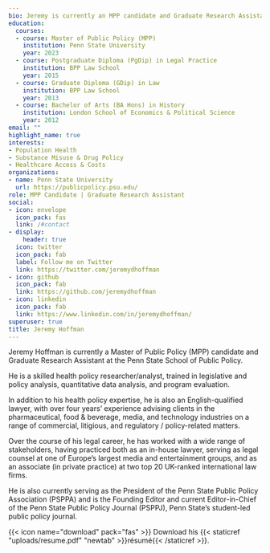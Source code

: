 ```yaml
---
bio: Jeremy is currently an MPP candidate and Graduate Research Assistant at the Penn State School of Public Policy. He is also an English-qualified attorney, and previously practiced as an intellectual property lawyer in the UK. His policy interests include population health, substance misuse & drug policy, and healthcare access & costs.
education:
  courses:
  - course: Master of Public Policy (MPP)
    institution: Penn State University
    year: 2023
  - course: Postgraduate Diploma (PgDip) in Legal Practice
    institution: BPP Law School
    year: 2015
  - course: Graduate Diploma (GDip) in Law
    institution: BPP Law School
    year: 2013
  - course: Bachelor of Arts (BA Hons) in History
    institution: London School of Economics & Political Science
    year: 2012    
email: ""
highlight_name: true
interests:
- Population Health
- Substance Misuse & Drug Policy
- Healthcare Access & Costs
organizations:
- name: Penn State University
  url: https://publicpolicy.psu.edu/
role: MPP Candidate | Graduate Research Assistant
social:
- icon: envelope
  icon_pack: fas
  link: /#contact
- display:
    header: true
  icon: twitter
  icon_pack: fab
  label: Follow me on Twitter
  link: https://twitter.com/jeremydhoffman
- icon: github
  icon_pack: fab
  link: https://github.com/jeremydhoffman
- icon: linkedin
  icon_pack: fab
  link: https://www.linkedin.com/in/jeremydhoffman/
superuser: true
title: Jeremy Hoffman
---
```


Jeremy Hoffman is currently a Master of Public Policy (MPP) candidate and Graduate Research Assistant at the Penn State School of Public Policy.

He is a skilled health policy researcher/analyst, trained in legislative and policy analysis, quantitative data analysis, and program evaluation.

In addition to his health policy expertise, he is also an English-qualified lawyer, with over four years’ experience advising clients in the pharmaceutical, food & beverage, media, and technology industries on a range of commercial, litigious, and regulatory / policy-related matters.

Over the course of his legal career, he has worked with a wide range of stakeholders, having practiced both as an in-house lawyer, serving as legal counsel at one of Europe’s largest media and entertainment groups, and as an associate (in private practice) at two top 20 UK-ranked international law firms.

He is also currently serving as the President of the Penn State Public Policy Association (PSPPA) and is the Founding Editor and current Editor-in-Chief of the Penn State Public Policy Journal (PSPPJ), Penn State’s student-led public policy journal.

{{< icon name="download" pack="fas" >}} Download his {{< staticref "uploads/resume.pdf" "newtab" >}}résumé{{< /staticref >}}.
